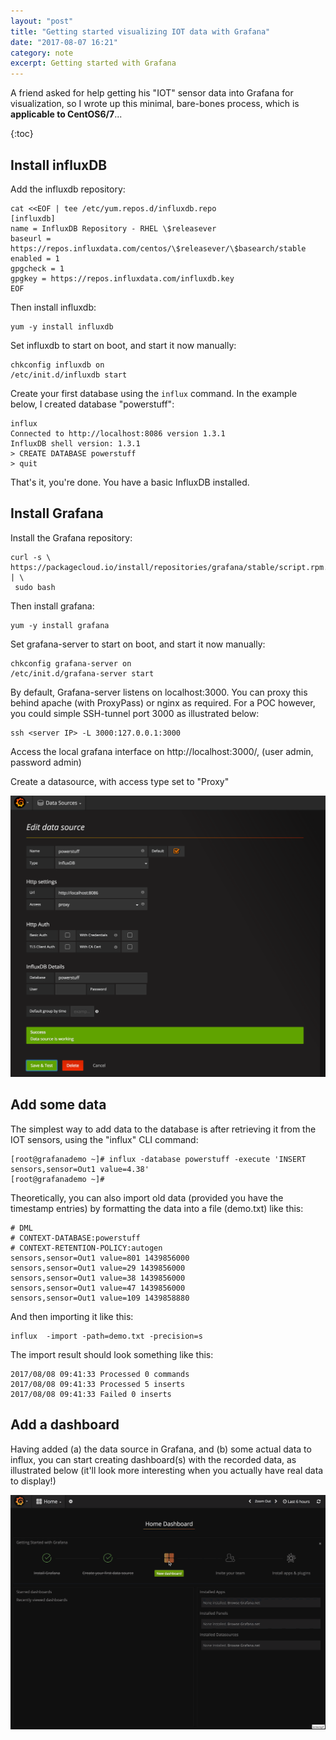 ```yaml
---
layout: "post"
title: "Getting started visualizing IOT data with Grafana"
date: "2017-08-07 16:21"
category: note
excerpt: Getting started with Grafana
---
```


A friend asked for help getting his "IOT" sensor data into Grafana for visualization, so I wrote up this minimal, bare-bones process, which is **applicable to CentOS6/7**...

{:toc}

## Install influxDB

Add the influxdb repository:

```
cat <<EOF | tee /etc/yum.repos.d/influxdb.repo
[influxdb]
name = InfluxDB Repository - RHEL \$releasever
baseurl = https://repos.influxdata.com/centos/\$releasever/\$basearch/stable
enabled = 1
gpgcheck = 1
gpgkey = https://repos.influxdata.com/influxdb.key
EOF
```

Then install influxdb:

```
yum -y install influxdb
```

Set influxdb to start on boot, and start it now manually:

```
chkconfig influxdb on
/etc/init.d/influxdb start
```

Create your first database using the ```influx``` command. In the example below, I created database "powerstuff":

```
influx
Connected to http://localhost:8086 version 1.3.1
InfluxDB shell version: 1.3.1
> CREATE DATABASE powerstuff
> quit
```

That's it, you're done. You have a basic InfluxDB installed.

## Install Grafana

Install the Grafana repository:

```
curl -s \ https://packagecloud.io/install/repositories/grafana/stable/script.rpm.sh.rpm | \
 sudo bash
```

Then install grafana:

```
yum -y install grafana
```

Set grafana-server to start on boot, and start it now manually:

```
chkconfig grafana-server on
/etc/init.d/grafana-server start
```

By default, Grafana-server listens on localhost:3000. You can proxy this behind apache (with ProxyPass) or nginx as required. For a POC however, you could simple SSH-tunnel port 3000 as illustrated below:

```
ssh <server IP> -L 3000:127.0.0.1:3000
```

Access the local grafana interface on http://localhost:3000/, (user admin, password admin)

Create a datasource, with access type set to "Proxy"

![](../../images/grafana_example.png)

## Add some data

The simplest way to add data to the database is after retrieving it from the IOT sensors, using the "influx" CLI command:

```
[root@grafanademo ~]# influx -database powerstuff -execute 'INSERT sensors,sensor=Out1 value=4.38'
[root@grafanademo ~]#
```

Theoretically, you can also import old data (provided you have the timestamp entries) by formatting the data into a file (demo.txt) like this:

```
# DML
# CONTEXT-DATABASE:powerstuff
# CONTEXT-RETENTION-POLICY:autogen
sensors,sensor=Out1 value=801 1439856000
sensors,sensor=Out1 value=29 1439856000
sensors,sensor=Out1 value=38 1439856000
sensors,sensor=Out1 value=47 1439856000
sensors,sensor=Out1 value=109 1439858880
```

And then importing it like this:

```
influx  -import -path=demo.txt -precision=s
```

The import result should look something like this:

```
2017/08/08 09:41:33 Processed 0 commands
2017/08/08 09:41:33 Processed 5 inserts
2017/08/08 09:41:33 Failed 0 inserts
```

## Add a dashboard

Having added (a) the data source in Grafana, and (b) some actual data to influx, you can start creating dashboard(s) with the recorded data, as illustrated below (it'll look more interesting when you actually have real data to display!)

![](../../images/grafana.gif)
